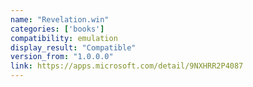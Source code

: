 ```yaml
---
name: "Revelation.win"
categories: ['books']
compatibility: emulation
display_result: "Compatible"
version_from: "1.0.0.0"
link: https://apps.microsoft.com/detail/9NXHRR2P4087
---
```

